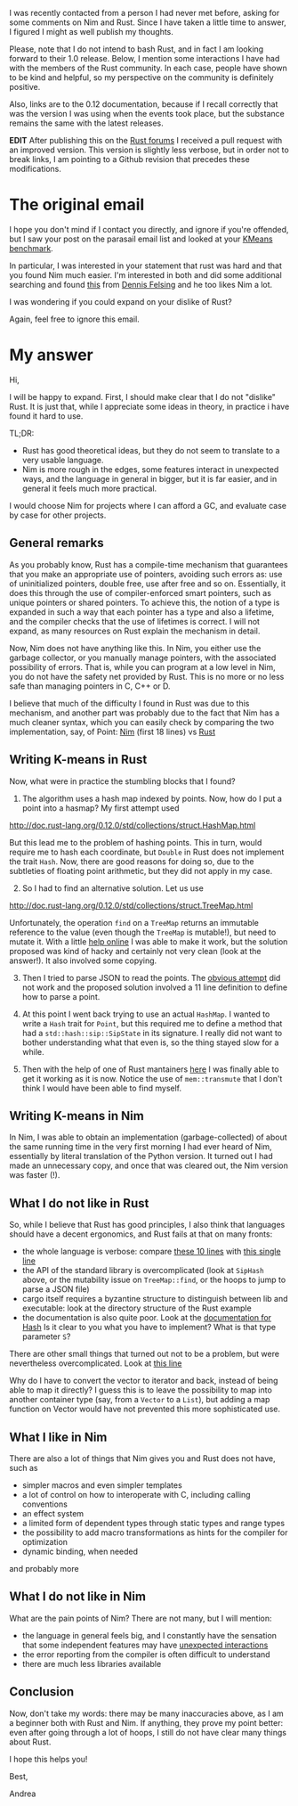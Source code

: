 I was recently contacted from a person I had never met before, asking for some comments on Nim and Rust. Since I have taken a little time to answer, I figured I might as well publish my thoughts.

Please, note that I do not intend to bash Rust, and in fact I am looking forward to their 1.0 release. Below, I mention some interactions I have had with the members of the Rust community. In each case, people have shown to be kind and helpful, so my perspective on the community is definitely positive.

Also, links are to the 0.12 documentation, because if I recall correctly that was the version I was using when the events took place, but the substance remains the same with the latest releases.

**EDIT** After publishing this on the [Rust forums](http://users.rust-lang.org/t/first-impressions-with-rust/109) I received a pull request with an improved version. This version is slightly less verbose, but in order not to break links, I am pointing to a Github revision that precedes these modifications.

The original email
==================

I hope you don't mind if I contact you directly, and ignore if you're offended, but I saw your post on the parasail email list and looked at your [KMeans benchmark](https://github.com/andreaferretti/kmeans).

In particular, I was interested in your statement that rust was hard and that you found Nim much easier. I'm interested in both and did some additional searching and found [this](http://hookrace.net/blog/conclusion-on-nim/) from [Dennis Felsing](https://github.com/def-) and he too likes Nim a lot.

I was wondering if you could expand on your dislike of Rust?

Again, feel free to ignore this email.

My answer
=========

Hi,

I will be happy to expand. First, I should make clear that I do not "dislike" Rust. It is just that, while I appreciate some ideas in theory, in practice i have found it hard to use.

TL;DR:

* Rust has good theoretical ideas, but they do not seem to translate to a very usable language.
* Nim is more rough in the edges, some features interact in unexpected ways, and the language in general in bigger, but it is far easier, and in general it feels much more practical.

I would choose Nim for projects where I can afford a GC, and evaluate case by case for other projects.

General remarks
---------------

As you probably know, Rust has a compile-time mechanism that guarantees that you make an appropriate use of pointers, avoiding such errors as: use of uninitialized pointers, double free, use after free and so on. Essentially, it does this through the use of compiler-enforced smart pointers, such as unique pointers or shared pointers. To achieve this, the notion of a type is expanded in such a way that each pointer has a type and also a lifetime, and the compiler checks that the use of lifetimes is correct. I will not expand, as many resources on Rust explain the mechanism in detail.

Now, Nim does not have anything like this. In Nim, you either use the garbage collector, or you manually manage pointers, with the associated possibility of errors. That is, while you can program at a low level in Nim, you do not have the safety net provided by Rust. This is no more or no less safe than managing pointers in C, C++ or D.

I believe that much of the difficulty I found in Rust was due to this mechanism, and another part was probably due to the fact that Nim has a much cleaner syntax, which you can easily check by comparing the two implementation, say, of Point: [Nim](https://github.com/andreaferretti/kmeans/blob/master/nim/algo.nim) (first 18 lines) vs [Rust](https://github.com/andreaferretti/kmeans/blob/935b8966d4fe0d4854d3d69ec0fbfb4dd69a3fd1/rust/src/point/mod.rs)

Writing K-means in Rust
-----------------------

Now, what were in practice the stumbling blocks that I found?

1) The algorithm uses a hash map indexed by points. Now, how do I put a point into a hasmap? My first attempt used

http://doc.rust-lang.org/0.12.0/std/collections/struct.HashMap.html

But this lead me to the problem of hashing points. This in turn, would require me to hash each coordinate, but `Double` in Rust does not implement the trait `Hash`. Now, there are good reasons for doing so, due to the subtleties of floating point  arithmetic, but they did not apply in my case.

2) So I had to find an alternative solution. Let us use

http://doc.rust-lang.org/0.12.0/std/collections/struct.TreeMap.html

Unfortunately, the operation `find` on a `TreeMap` returns an immutable reference to the value (even though the `TreeMap` is mutable!), but need to mutate it. With a little [help online](http://stackoverflow.com/questions/26378178/trying-to-dereference-pointer) I was able to make it work, but the solution proposed was kind of hacky and certainly not very clean (look at the answer!). It also involved some copying.

3) Then I tried to parse JSON to read the points. The [obvious attempt](http://stackoverflow.com/questions/26336281/read-json-in-rust) did not work and the proposed solution involved a 11 line definition to define how to parse a point.

4) At this point I went back trying to use an actual `HashMap`. I wanted to write a `Hash` trait for `Point`, but this required me to define a method that had a `std::hash::sip::SipState` in its signature. I really did not want to bother understanding what that even is, so the thing stayed slow for a while.

5) Then with the help of one of Rust mantainers [here](http://codereview.stackexchange.com/questions/67577/k-means-in-rust) I was finally able to get it working as it is now. Notice the use of `mem::transmute` that I don't think I would have been able to find myself.

Writing K-means in Nim
----------------------

In Nim, I was able to obtain an implementation (garbage-collected) of about the same running time in the very first morning I had ever heard of Nim, essentially by literal translation of the Python version. It turned out I had made an unnecessary copy, and once that was cleared out, the Nim version was faster (!).

What I do not like in Rust
--------------------------

So, while I believe that Rust has good principles, I also think that languages should have a decent ergonomics, and Rust fails at that on many fronts:

* the whole language is verbose: compare [these 10 lines](https://github.com/andreaferretti/kmeans/blob/935b8966d4fe0d4854d3d69ec0fbfb4dd69a3fd1/rust/src/point/mod.rs#L30-L39)
with [this single line](https://github.com/andreaferretti/kmeans/blob/90c3ddb2495a48af9985ea9b0ae1e982b02c1ee7/nim/algo.nim#L11)
* the API of the standard library is overcomplicated (look at `SipHash` above, or the mutability issue on `TreeMap::find`, or the hoops to jump to parse a JSON file)
* cargo itself requires a byzantine structure to distinguish between lib and executable: look at the directory structure of the Rust example
* the documentation is also quite poor. Look at the [documentation for Hash](http://doc.rust-lang.org/0.12.0/std/hash/trait.Hash.html) Is it clear to you what you have to implement? What is that type parameter `S`?

There are other small things that turned out not to be a problem, but were nevertheless overcomplicated. Look at [this line](https://github.com/andreaferretti/kmeans/blob/935b8966d4fe0d4854d3d69ec0fbfb4dd69a3fd1/rust/src/algo/mod.rs#L45)

Why do I have to convert the vector to iterator and back, instead of being able to map it directly? I guess this is to leave the possibility to map into another container type (say, from a `Vector` to a `List`), but adding a map function on Vector would have not prevented this more sophisticated use.

What I like in Nim
------------------

There are also a lot of things that Nim gives you and Rust does not have, such as

* simpler macros and even simpler templates
* a lot of control on how to interoperate with C, including calling conventions
* an effect system
* a limited form of dependent types through static types and range types
* the possibility to add macro transformations as hints for the compiler for optimization
* dynamic binding, when needed

and probably more

What I do not like in Nim
-------------------------

What are the pain points of Nim? There are not many, but I will mention:

* the language in general feels big, and I constantly have the sensation that some independent features may have [unexpected interactions](http://forum.nim-lang.org/t/796)
* the error reporting from the compiler is often difficult to understand
* there are much less libraries available

Conclusion
----------

Now, don't take my words: there may be many inaccuracies above, as I am a beginner both with Rust and Nim. If anything, they prove my point better: even after going through a lot of hoops, I still do not have clear many things about Rust.

I hope this helps you!

Best,

Andrea
